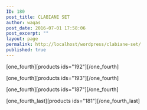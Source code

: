 ```yaml
---
ID: 180
post_title: CLABIANE SET
author: waqas
post_date: 2016-07-01 17:58:06
post_excerpt: ""
layout: page
permalink: http://localhost/wordpress/clabiane-set/
published: true
---
```

<div id="page_top_best_items">

[one_fourth][products ids="192"][/one_fourth]

[one_fourth][products ids="193"][/one_fourth]

[one_fourth][products ids="187"][/one_fourth]

[one_fourth_last][products ids="181"][/one_fourth_last]

</div>
